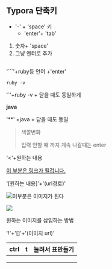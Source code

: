## Typora 단축키

- '-' + 'space' 키
  - 'enter'+ 'tab' 



1. 숫자+ 'space'
2.  그냥 엔터로 추가





```ruby

```



'```'+ruby등 언어 +'enter'



`ruby -v`

'`'+ruby -v +  닫을 때도 동일하게 



**java** 

'**' +java + 닫을 때도 동일 



> 색깔변화
>
> 입력 안할 때 까지 계속 나갈때는 enter 

'<'+원하는 내용 



[이 부분은 링크가 될겁니다.](http://google.)

'[원하는 내용]'+'(url경로)'



![이부분은 이미지가 된다](https://file.okky.kr/images/1513127807083.jpg)

![](https://ext.fmkorea.com/files/attach/new/20180417/486616/41170129/1021006724/554449902566a4417eee09a4fdb7bd79.jpg)

원하는 이미지를 삽입하는 방법

'!'+'[]'+'(이미지 url)'



| ctrl | t    | 눌려서 표만들기 |
| ---- | ---- | --------------- |
|      |      |                 |
|      |      |                 |
|      |      |                 |


